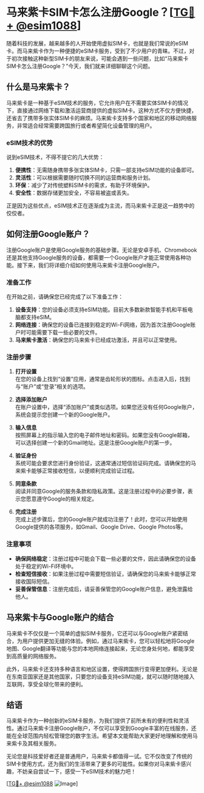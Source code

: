 # 马来紫卡SIM卡怎么注册Google？[[TG💪+ @esim1088](https://t.me/s/esim1088)]

随着科技的发展，越来越多的人开始使用虚拟SIM卡，也就是我们常说的eSIM卡。而马来紫卡作为一种便捷的eSIM卡服务，受到了不少用户的青睐。不过，对于初次接触这种新型SIM卡的朋友来说，可能会遇到一些问题，比如“马来紫卡SIM卡怎么注册Google？”今天，我们就来详细聊聊这个问题。

## 什么是马来紫卡？

马来紫卡是一种基于eSIM技术的服务，它允许用户在不需要实体SIM卡的情况下，直接通过网络下载和激活运营商提供的虚拟SIM卡。这种方式不仅方便快捷，还省去了携带多张实体SIM卡的麻烦。马来紫卡支持多个国家和地区的移动网络服务，非常适合经常需要跨国旅行或者希望简化设备管理的用户。

### eSIM技术的优势

说到eSIM技术，不得不提它的几大优势：

1. **便携性**：无需随身携带多张实体SIM卡，只需一部支持eSIM功能的设备即可。
2. **灵活性**：可以根据需要随时切换不同的运营商和服务计划。
3. **环保**：减少了对传统塑料SIM卡的需求，有助于环境保护。
4. **安全性**：数据存储更加安全，不容易被盗或丢失。

正是因为这些优点，eSIM技术正在逐渐成为主流，而马来紫卡正是这一趋势中的佼佼者。

## 如何注册Google账户？

注册Google账户是使用Google服务的基础步骤。无论是安卓手机、Chromebook还是其他支持Google服务的设备，都需要一个Google账户才能正常使用各种功能。接下来，我们将详细介绍如何使用马来紫卡注册Google账户。

### 准备工作

在开始之前，请确保您已经完成了以下准备工作：

1. **设备支持**：您的设备必须支持eSIM功能。目前大多数新款智能手机和平板电脑都支持eSIM。
2. **网络连接**：确保您的设备已连接到稳定的Wi-Fi网络，因为首次注册Google账户时可能需要下载一些必要的文件。
3. **马来紫卡激活**：确保您的马来紫卡已经成功激活，并且可以正常使用。

### 注册步骤

1. **打开设置**  
   在您的设备上找到“设置”应用，通常是齿轮形状的图标。点击进入后，找到与“账户”或“登录”相关的选项。

2. **选择添加账户**  
   在账户设置中，选择“添加账户”或类似选项。如果您还没有任何Google账户，系统会提示您创建一个新的Google账户。

3. **输入信息**  
   按照屏幕上的指示输入您的电子邮件地址和密码。如果您没有Google邮箱，可以选择创建一个新的Gmail地址。这是注册Google账户的第一步。

4. **验证身份**  
   系统可能会要求您进行身份验证，这通常通过短信验证码完成。请确保您的马来紫卡能够正常接收短信，以便顺利完成验证过程。

5. **同意条款**  
   阅读并同意Google的服务条款和隐私政策。这是注册过程中的必要步骤，表示您愿意遵守Google的相关规定。

6. **完成注册**  
   完成上述步骤后，您的Google账户就成功注册了！此时，您可以开始使用Google提供的各项服务，如Gmail、Google Drive、Google Photos等。

### 注意事项

- **确保网络稳定**：注册过程中可能会下载一些必要的文件，因此请确保您的设备处于稳定的Wi-Fi环境中。
- **检查短信接收**：如果注册过程中需要短信验证，请确保您的马来紫卡能够正常接收国际短信。
- **妥善保管信息**：注册完成后，请妥善保管您的Google账户信息，避免泄露给他人。

## 马来紫卡与Google账户的结合

马来紫卡不仅仅是一个简单的虚拟SIM卡服务，它还可以与Google账户紧密结合，为用户提供更加无缝的体验。例如，通过马来紫卡，您可以轻松地将Google地图、Google翻译等功能与您的本地网络连接起来，无论您身处何地，都能享受到高质量的网络服务。

此外，马来紫卡还支持多种语言和地区设置，使得跨国旅行变得更加便利。无论是在东南亚国家还是其他国家，只要您的设备支持eSIM功能，就可以随时随地接入互联网，享受全球化带来的便利。

## 结语

马来紫卡作为一种创新的eSIM卡服务，为我们提供了前所未有的便利性和灵活性。通过马来紫卡注册Google账户，不仅可以享受到Google丰富的在线服务，还能在全球范围内轻松管理您的数字生活。希望本文能帮助大家更好地理解和使用马来紫卡及其相关服务。

无论您是科技爱好者还是普通用户，马来紫卡都值得一试。它不仅改变了传统的SIM卡使用方式，还为我们的生活带来了更多的可能性。如果你对马来紫卡感兴趣，不妨亲自尝试一下，感受一下eSIM技术的魅力吧！

[[TG💪+ @esim1088](https://t.me/s/esim1088) ![Image](https://i.postimg.cc/4NQfJmqS/Snipaste-2025-05-13-00-14-12.png)]